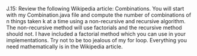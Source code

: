 J.15: Review the following Wikipedia article: Combinations.  You will start with my Combination.java file and compute the number of combinations of n things taken k at a time using a non-recursive and recursive algorithm.  The non-recursive method will use factorials and the recursive method should not.  I have included a factorial method which you can use in your implementations. Try not to be too jealous of my for loop.  Everything you need mathematically is in the Wikipedia article.
